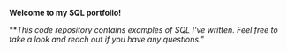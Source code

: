 
**Welcome to my SQL portfolio!**

**_This code repository contains examples of SQL I've written. Feel free to take a look and reach out if you have any questions."_
